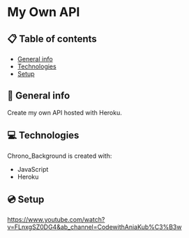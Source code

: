 # My Own API

## :clipboard: Table of contents
* [General info](#general-info)
* [Technologies](#technologies)
* [Setup](#setup)

## :page_facing_up: General info
Create my own API hosted with Heroku.
	
## :computer: Technologies
Chrono_Background is created with:
* JavaScript
* Heroku

## :cd: Setup
https://www.youtube.com/watch?v=FLnxgSZ0DG4&ab_channel=CodewithAniaKub%C3%B3w
